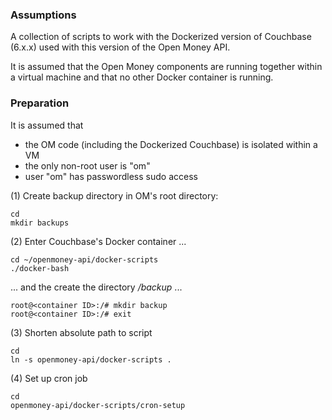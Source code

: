 ### Assumptions

A collection of scripts to work with the Dockerized version of Couchbase (6.x.x)
used with this version of the Open Money API.

It is assumed that the Open Money components are running together within a
virtual machine and that no other Docker container is running.

### Preparation

It is assumed that 
- the OM code (including the Dockerized Couchbase) is isolated within a VM 
- the only non-root user is "om"
- user "om" has passwordless sudo access

(1) Create backup directory in OM's root directory:
```
cd
mkdir backups
```
(2) Enter Couchbase's Docker container ...

```
cd ~/openmoney-api/docker-scripts
./docker-bash
```
... and the create the directory _/backup_ ...

```
root@<container ID>:/# mkdir backup
root@<container ID>:/# exit
```

(3) Shorten absolute path to script
```
cd
ln -s openmoney-api/docker-scripts .
```

(4) Set up cron job
```
cd
openmoney-api/docker-scripts/cron-setup
```

